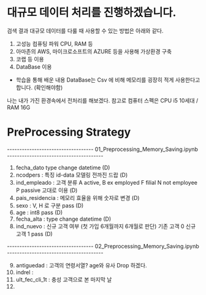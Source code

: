 # 대규모 데이터 처리를 진행하겠습니다.

검색 결과 대규모 데이터를 다룰 때 사용할 수 있는 방법은 아래와 같다.

1. 고성능 컴퓨팅 파워 CPU, RAM 등
2. 아마존의 AWS, 마이크로소프트의 AZURE 등을 사용해 가상환경 구축
3. 코랩 등 이용
4. DataBase 이용
- 학습을 통해 배운 내용 DataBase는 Csv 에 비해 메모리를 굉장히 적게 사용한다고 합니다. (확인해야함)  

나는 내가 가진 환경속에서 전처리를 해보겠다. 참고로 컴퓨터 스펙은 CPU i5 10세대 / RAM 16G
# PreProcessing Strategy

----------------------------------- 01_Preprocessing_Memory_Saving.ipynb ---------------------------------------
1. fecha_dato type change datetime (D)
2. ncodpers : 특징 id-data 모델링 전까진 드랍 (D)
3. ind_empleado : 고객 분류 A active, B ex employed F filial N not employee P passive  고대로 이용 (D)
4. pais_residencia : 메모리 효율을 위해 숫자로 변경 (D)
5. sexo : V, H 로 구분 pass (D)
6. age : int8 pass (D)
7. fecha_alta : type change datetime (D)
8. ind_nuevo : 신규 고객 여부 (첫 가입 6개월까지 6개월로 판단) 기존 고객 0 신규 고객 1 pass (D)


----------------------------------- 02_Preprocessing_Memory_Saving.ipynb ---------------------------------------

9. antiguedad : 고객의 연령서열? age와 유사 Drop 하겠다. 
10. indrel :
11. ult_fec_cli_1t : 충성 고객으로 본 마지막 날
12. 

